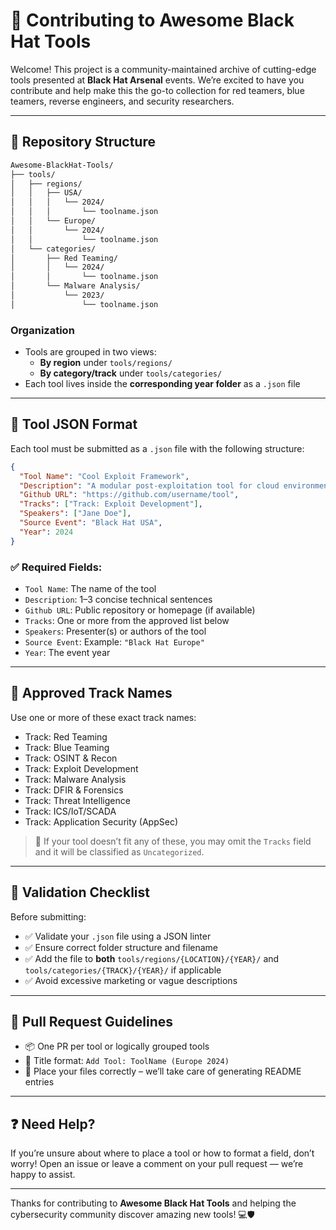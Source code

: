 # 🧩 Contributing to Awesome Black Hat Tools

Welcome! This project is a community-maintained archive of cutting-edge tools presented at **Black Hat Arsenal** events. We’re excited to have you contribute and help make this the go-to collection for red teamers, blue teamers, reverse engineers, and security researchers.

---

## 📁 Repository Structure

```bash
Awesome-BlackHat-Tools/
├── tools/
│   ├── regions/
│   │   ├── USA/
│   │   │   └── 2024/
│   │   │       └── toolname.json
│   │   └── Europe/
│   │       └── 2024/
│   │           └── toolname.json
│   └── categories/
│       ├── Red Teaming/
│       │   └── 2024/
│       │       └── toolname.json
│       └── Malware Analysis/
│           └── 2023/
│               └── toolname.json
````
### Organization

- Tools are grouped in two views:
  - **By region** under `tools/regions/`
  - **By category/track** under `tools/categories/`
- Each tool lives inside the **corresponding year folder** as a `.json` file

---

## 🧠 Tool JSON Format

Each tool must be submitted as a `.json` file with the following structure:

```json
{
  "Tool Name": "Cool Exploit Framework",
  "Description": "A modular post-exploitation tool for cloud environments.",
  "Github URL": "https://github.com/username/tool",
  "Tracks": ["Track: Exploit Development"],
  "Speakers": ["Jane Doe"],
  "Source Event": "Black Hat USA",
  "Year": 2024
}
```

### ✅ Required Fields:

- `Tool Name`: The name of the tool  
- `Description`: 1–3 concise technical sentences  
- `Github URL`: Public repository or homepage (if available)  
- `Tracks`: One or more from the approved list below  
- `Speakers`: Presenter(s) or authors of the tool  
- `Source Event`: Example: `"Black Hat Europe"`  
- `Year`: The event year

---

## 🧭 Approved Track Names

Use one or more of these exact track names:

- Track: Red Teaming  
- Track: Blue Teaming  
- Track: OSINT & Recon  
- Track: Exploit Development  
- Track: Malware Analysis  
- Track: DFIR & Forensics  
- Track: Threat Intelligence  
- Track: ICS/IoT/SCADA  
- Track: Application Security (AppSec)

> 🔹 If your tool doesn’t fit any of these, you may omit the `Tracks` field and it will be classified as `Uncategorized`.

---

## 🧪 Validation Checklist

Before submitting:

- ✅ Validate your `.json` file using a JSON linter  
- ✅ Ensure correct folder structure and filename  
- ✅ Add the file to **both** `tools/regions/{LOCATION}/{YEAR}/` and `tools/categories/{TRACK}/{YEAR}/` if applicable  
- ✅ Avoid excessive marketing or vague descriptions  

---

## 🔁 Pull Request Guidelines

- 📦 One PR per tool or logically grouped tools  
- 📌 Title format: `Add Tool: ToolName (Europe 2024)`  
- 📂 Place your files correctly – we’ll take care of generating README entries

---

## ❓ Need Help?

If you’re unsure about where to place a tool or how to format a field, don’t worry! Open an issue or leave a comment on your pull request — we’re happy to assist.

---

Thanks for contributing to **Awesome Black Hat Tools** and helping the cybersecurity community discover amazing new tools! 💻🛡️
